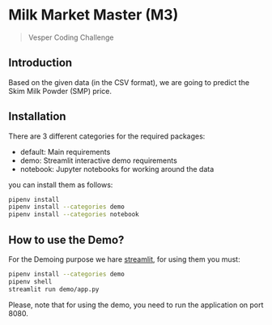 # Milk Market Master (M3)

> Vesper Coding Challenge

## Introduction

Based on the given data (in the CSV format), we are going to predict the Skim Milk Powder (SMP) price.

## Installation

There are 3 different categories for the required packages:

- default: Main requirements
- demo: Streamlit interactive demo requirements
- notebook: Jupyter notebooks for working around the data

you can install them as follows:

```bash
pipenv install
pipenv install --categories demo
pipenv install --categories notebook
```

## How to use the Demo?

For the Demoing purpose we hare [streamlit](https://streamlit.io/), for using them you must:

```bash
pipenv install --categories demo
pipenv shell
streamlit run demo/app.py
```

Please, note that for using the demo, you need to run the application on port 8080.
